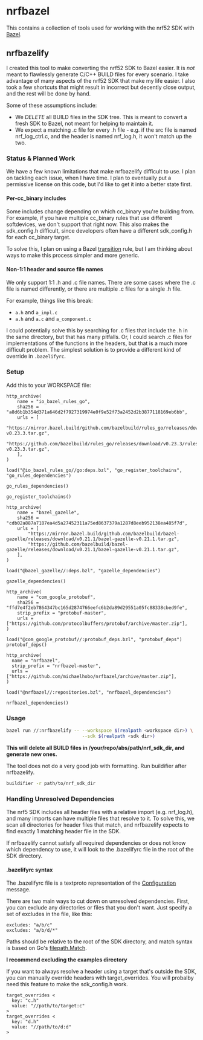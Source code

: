 # nrfbazel

This contains a collection of tools used for working with the nrf52 SDK with 
[Bazel](https://bazel.build).

## nrfbazelify

I created this tool to make converting the nrf52 SDK to Bazel easier. It is
*not* meant to flawlessly generate C/C++ BUILD files for every scenario. I 
take advantage of many aspects of the nrf52 SDK that make my life easier. 
I also took a few shortcuts that might result in incorrect but decently close
output, and the rest will be done by hand.

Some of these assumptions include:

* We *DELETE* all BUILD files in the SDK tree. This is meant to convert a 
  fresh SDK to Bazel, not meant for helping to maintain it.
* We expect a matching .c file for every .h file - e.g. if the src file is
  named nrf_log_ctrl.c, and the header is named nrf_log.h, it won't match up the
  two.

### Status & Planned Work

We have a few known limitations that make nrfbazelify difficult to use. I plan
on tackling each issue, when I have time. I plan to eventually put a permissive
license on this code, but I'd like to get it into a better state first.

#### Per-cc_binary includes

Some includes change depending on which cc_binary you're building from. For
example, if you have multiple cc_binary rules that use different softdevices,
we don't support that right now. This also makes the sdk_config.h difficult,
since developers often have a different sdk_config.h for each cc_binary target.

To solve this, I plan on using a Bazel
[transition](https://docs.bazel.build/versions/master/skylark/lib/transition.html)
rule, but I am thinking about ways to make this process simpler and more
generic.

#### Non-1:1 header and source file names

We only support 1:1 .h and .c file names. There are some cases where the .c
file is named differently, or there are multiple .c files for a single .h file.

For example, things like this break:

* `a.h` and `a_impl.c`
* `a.h` and `a.c` and `a_component.c`

I could potentially solve this by searching for .c files that include the .h in
the same directory, but that has many pitfalls. Or, I could search .c files for
implementations of the functions in the headers, but that is a much more
difficult problem. The simplest solution is to provide a different kind of
override in `.bazelifyrc`.

### Setup

Add this to your WORKSPACE file:

```bzl
http_archive(
    name = "io_bazel_rules_go",
    sha256 = "a8d6b1b354d371a646d2f7927319974e0f9e52f73a2452d2b3877118169eb6bb",
    urls = [
        "https://mirror.bazel.build/github.com/bazelbuild/rules_go/releases/download/v0.23.3/rules_go-v0.23.3.tar.gz",
        "https://github.com/bazelbuild/rules_go/releases/download/v0.23.3/rules_go-v0.23.3.tar.gz",
    ],
)

load("@io_bazel_rules_go//go:deps.bzl", "go_register_toolchains", "go_rules_dependencies")

go_rules_dependencies()

go_register_toolchains()

http_archive(
    name = "bazel_gazelle",
    sha256 = "cdb02a887a7187ea4d5a27452311a75ed8637379a1287d8eeb952138ea485f7d",
    urls = [
        "https://mirror.bazel.build/github.com/bazelbuild/bazel-gazelle/releases/download/v0.21.1/bazel-gazelle-v0.21.1.tar.gz",
        "https://github.com/bazelbuild/bazel-gazelle/releases/download/v0.21.1/bazel-gazelle-v0.21.1.tar.gz",
    ],
)

load("@bazel_gazelle//:deps.bzl", "gazelle_dependencies")

gazelle_dependencies()

http_archive(
    name = "com_google_protobuf",
    sha256 = "ffd7e4f2eb7864347bc165d2874766eefc6b2da89d29551a05fc88338cbed9fe",
    strip_prefix = "protobuf-master",
    urls = ["https://github.com/protocolbuffers/protobuf/archive/master.zip"],
)

load("@com_google_protobuf//:protobuf_deps.bzl", "protobuf_deps")
protobuf_deps()

http_archive(
  name = "nrfbazel",
  strip_prefix = "nrfbazel-master",
  urls = ["https://github.com/michaelhobo/nrfbazel/archive/master.zip"],
)

load("@nrfbazel//:repositories.bzl", "nrfbazel_dependencies")

nrfbazel_dependencies()
```

### Usage

```bash
bazel run //:nrfbazelify -- --workspace $(realpath <workspace dir>) \
                            --sdk $(realpath <sdk dir>)
```

**This will delete all BUILD files in /your/repo/abs/path/nrf_sdk_dir, and generate new ones.**

The tool does not do a very good job with formatting. Run buildifier after
nrfbazelify.

```bash
buildifier -r path/to/nrf_sdk_dir
```

### Handling Unresolved Dependencies

The nrf5 SDK includes all header files with a relative import (e.g. nrf_log.h),
and many imports can have multiple files that resolve to it. To solve this, we
scan all directories for header files that match, and nrfbazelify expects to
find exactly 1 matching header file in the SDK.

If nrfbazelify cannot satisfy all required dependencies or does not know which
dependency to use, it will look to the .bazelifyrc file in the root of the
SDK directory.

#### .bazelifyrc syntax

The .bazelifyrc file is a textproto representation of the
[Configuration](bazelifyrc/bazelifyrc.proto) message. 

There are two main ways to cut down on unresolved dependencies. First, you can
exclude any directories or files that you don't want. Just specify a set of
excludes in the file, like this:

```
excludes: "a/b/c"
excludes: "a/b/d/*"
```

Paths should be relative to the root of the SDK directory, and match syntax is
based on Go's [filepath.Match](https://golang.org/pkg/path/filepath/#Match).

**I recommend excluding the examples directory**

If you want to always resolve a header using a target that's outside the SDK,
you can manually override headers with target_overrides. You will probalby need
this feature to make the sdk_config.h work.

```
target_overrides <
  key: "c.h"
  value: "//path/to/target:c"
>
target_overrides <
  key: "d.h"
  value: "//path/to/d:d"
>
```